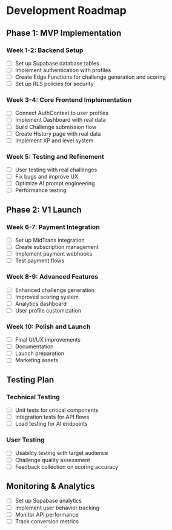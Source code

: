 
# Development Roadmap

## Phase 1: MVP Implementation

### Week 1-2: Backend Setup
- [ ] Set up Supabase database tables
- [ ] Implement authentication with profiles
- [ ] Create Edge Functions for challenge generation and scoring
- [ ] Set up RLS policies for security

### Week 3-4: Core Frontend Implementation
- [ ] Connect AuthContext to user profiles
- [ ] Implement Dashboard with real data
- [ ] Build Challenge submission flow
- [ ] Create History page with real data
- [ ] Implement XP and level system

### Week 5: Testing and Refinement
- [ ] User testing with real challenges
- [ ] Fix bugs and improve UX
- [ ] Optimize AI prompt engineering
- [ ] Performance testing

## Phase 2: V1 Launch

### Week 6-7: Payment Integration
- [ ] Set up MidTrans integration
- [ ] Create subscription management
- [ ] Implement payment webhooks
- [ ] Test payment flows

### Week 8-9: Advanced Features
- [ ] Enhanced challenge generation
- [ ] Improved scoring system
- [ ] Analytics dashboard
- [ ] User profile customization

### Week 10: Polish and Launch
- [ ] Final UI/UX improvements
- [ ] Documentation
- [ ] Launch preparation
- [ ] Marketing assets

## Testing Plan

### Technical Testing
- [ ] Unit tests for critical components
- [ ] Integration tests for API flows
- [ ] Load testing for AI endpoints

### User Testing
- [ ] Usability testing with target audience
- [ ] Challenge quality assessment
- [ ] Feedback collection on scoring accuracy

## Monitoring & Analytics

- [ ] Set up Supabase analytics
- [ ] Implement user behavior tracking
- [ ] Monitor API performance
- [ ] Track conversion metrics
